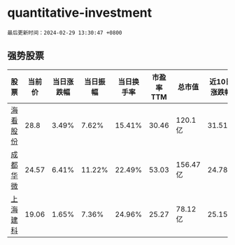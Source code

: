 # quantitative-investment

`最后更新时间：2024-02-29 13:30:47 +0800`

## 强势股票

|股票|当前价|当日涨跌幅|当日振幅|当日换手率|市盈率TTM|总市值|近10日涨跌幅|
|----|----|----|----|----|----|----|----|
|[海看股份](https://xueqiu.com/S/SZ301262)|28.8|3.49%|7.62%|15.41%|30.46|120.1亿|31.51%|
|[成都华微](https://xueqiu.com/S/SH688709)|24.57|6.41%|11.22%|22.49%|53.03|156.47亿|24.78%|
|[上海建科](https://xueqiu.com/S/SH603153)|19.06|1.65%|7.36%|24.96%|25.27|78.12亿|25.15%|
